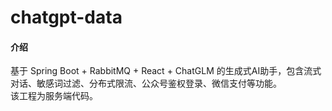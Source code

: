 # chatgpt-data

#### 介绍
基于 Spring Boot + RabbitMQ + React + ChatGLM 的生成式AI助手，包含流式对话、敏感词过滤、分布式限流、公众号鉴权登录、微信支付等功能。
<br>该工程为服务端代码。
